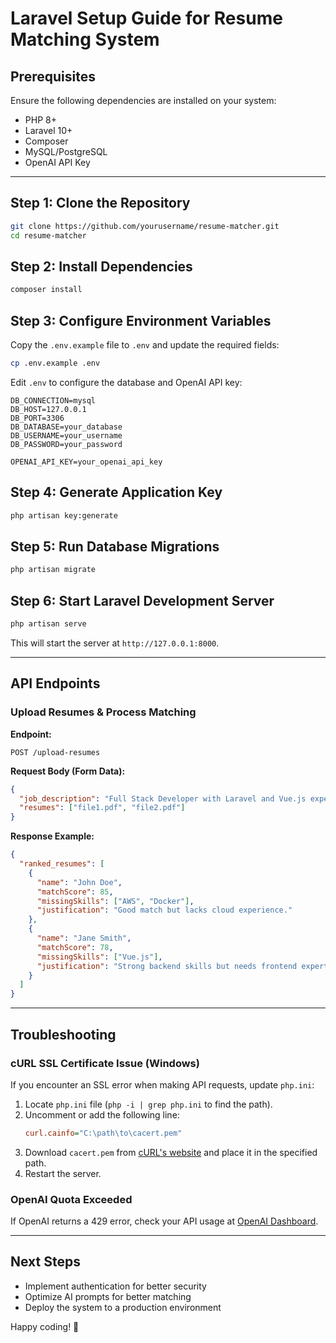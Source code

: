 # Laravel Setup Guide for Resume Matching System

## Prerequisites

Ensure the following dependencies are installed on your system:

- PHP 8+
- Laravel 10+
- Composer
- MySQL/PostgreSQL
- OpenAI API Key

---

## Step 1: Clone the Repository

```bash
git clone https://github.com/yourusername/resume-matcher.git
cd resume-matcher
```

## Step 2: Install Dependencies

```bash
composer install
```

## Step 3: Configure Environment Variables

Copy the `.env.example` file to `.env` and update the required fields:

```bash
cp .env.example .env
```

Edit `.env` to configure the database and OpenAI API key:

```env
DB_CONNECTION=mysql
DB_HOST=127.0.0.1
DB_PORT=3306
DB_DATABASE=your_database
DB_USERNAME=your_username
DB_PASSWORD=your_password

OPENAI_API_KEY=your_openai_api_key
```

## Step 4: Generate Application Key

```bash
php artisan key:generate
```

## Step 5: Run Database Migrations

```bash
php artisan migrate
```

## Step 6: Start Laravel Development Server

```bash
php artisan serve
```

This will start the server at `http://127.0.0.1:8000`.

---

## API Endpoints

### Upload Resumes & Process Matching

**Endpoint:**

```http
POST /upload-resumes
```

**Request Body (Form Data):**

```json
{
  "job_description": "Full Stack Developer with Laravel and Vue.js experience.",
  "resumes": ["file1.pdf", "file2.pdf"]
}
```

**Response Example:**

```json
{
  "ranked_resumes": [
    {
      "name": "John Doe",
      "matchScore": 85,
      "missingSkills": ["AWS", "Docker"],
      "justification": "Good match but lacks cloud experience."
    },
    {
      "name": "Jane Smith",
      "matchScore": 78,
      "missingSkills": ["Vue.js"],
      "justification": "Strong backend skills but needs frontend expertise."
    }
  ]
}
```

---

## Troubleshooting

### cURL SSL Certificate Issue (Windows)

If you encounter an SSL error when making API requests, update `php.ini`:

1. Locate `php.ini` file (`php -i | grep php.ini` to find the path).
2. Uncomment or add the following line:
   ```ini
   curl.cainfo="C:\path\to\cacert.pem"
   ```
3. Download `cacert.pem` from [cURL's website](https://curl.se/ca/cacert.pem) and place it in the specified path.
4. Restart the server.

### OpenAI Quota Exceeded

If OpenAI returns a 429 error, check your API usage at [OpenAI Dashboard](https://platform.openai.com/).

---

## Next Steps

- Implement authentication for better security
- Optimize AI prompts for better matching
- Deploy the system to a production environment

Happy coding! 🚀
